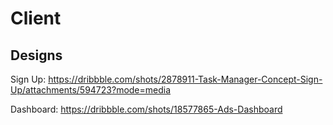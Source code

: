 # Client

## Designs

Sign Up: https://dribbble.com/shots/2878911-Task-Manager-Concept-Sign-Up/attachments/594723?mode=media

Dashboard: https://dribbble.com/shots/18577865-Ads-Dashboard
